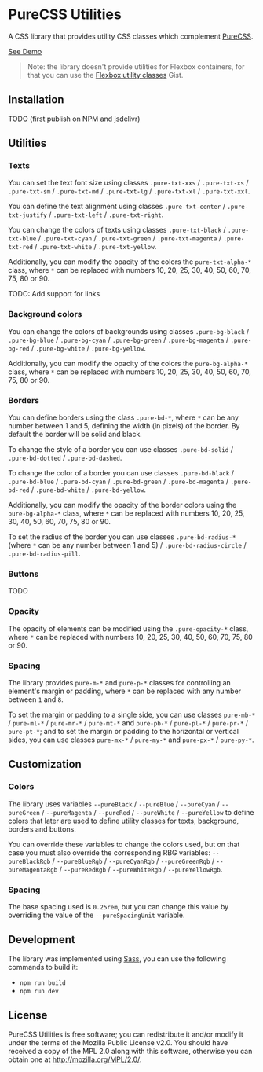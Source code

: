 # PureCSS Utilities

A CSS library that provides utility CSS classes which complement [PureCSS](https://purecss.io/).

[See Demo](https://jfmdev.github.io/purecss-utilities/demo.html)

> Note: the library doesn't provide utilities for Flexbox containers, for that you can use the [Flexbox utility classes](https://gist.github.com/jfmdev/e3541b3d9e94866fe429b9baf89e6303) Gist.


## Installation

TODO (first publish on NPM and jsdelivr)


## Utilities

### Texts

You can set the text font size using classes `.pure-txt-xxs` / `.pure-txt-xs` / `.pure-txt-sm` / `.pure-txt-md` / `.pure-txt-lg` / `.pure-txt-xl` / `.pure-txt-xxl`.

You can define the text alignment using classes `.pure-txt-center` / `.pure-txt-justify` / `.pure-txt-left` / `.pure-txt-right`.

You can change the colors of texts using classes `.pure-txt-black` / `.pure-txt-blue` / `.pure-txt-cyan` / `.pure-txt-green` / `.pure-txt-magenta` / `.pure-txt-red` / `.pure-txt-white` / `.pure-txt-yellow`.

Additionally, you can modify the opacity of the colors the `pure-txt-alpha-*` class, where `*` can be replaced with numbers 10, 20, 25, 30, 40, 50, 60, 70, 75, 80 or 90.

TODO: Add support for links

### Background colors

You can change the colors of backgrounds using classes `.pure-bg-black` / `.pure-bg-blue` / `.pure-bg-cyan` / `.pure-bg-green` / `.pure-bg-magenta` / `.pure-bg-red` / `.pure-bg-white` / `.pure-bg-yellow`.

Additionally, you can modify the opacity of the colors the `pure-bg-alpha-*` class, where `*` can be replaced with numbers 10, 20, 25, 30, 40, 50, 60, 70, 75, 80 or 90.

### Borders

You can define borders using the class `.pure-bd-*`, where `*` can be any number between 1 and 5, defining the width (in pixels) of the border. By default the border will be solid and black.

To change the style of a border you can use classes `.pure-bd-solid` / `.pure-bd-dotted` / `.pure-bd-dashed`.

To change the color of a border you can use classes  `.pure-bd-black` / `.pure-bd-blue` / `.pure-bd-cyan` / `.pure-bd-green` / `.pure-bd-magenta` / `.pure-bd-red` / `.pure-bd-white` / `.pure-bd-yellow`.

Additionally, you can modify the opacity of the border colors using the `pure-bg-alpha-*` class, where `*` can be replaced with numbers 10, 20, 25, 30, 40, 50, 60, 70, 75, 80 or 90.

To set the radius of the border you can use classes `.pure-bd-radius-*` (where `*` can be any number between 1 and 5) / `.pure-bd-radius-circle` / `.pure-bd-radius-pill`.

### Buttons

TODO

### Opacity

The opacity of elements can be modified using the `.pure-opacity-*` class, where `*` can be replaced with numbers 10, 20, 25, 30, 40, 50, 60, 70, 75, 80 or 90.

### Spacing

The library provides `pure-m-*` and `pure-p-*` classes for controlling an element's margin or padding, where `*` can be replaced with any number between `1` and `8`.  

To set the margin or padding to a single side, you can use classes `pure-mb-*` / `pure-ml-*` / `pure-mr-*` / `pure-mt-*` and `pure-pb-*` / `pure-pl-*` / `pure-pr-*` / `pure-pt-*`; and to set the margin or padding to the horizontal or vertical sides, you can use classes `pure-mx-*` / `pure-my-*` and `pure-px-*` / `pure-py-*`.


## Customization

### Colors

The library uses variables `--pureBlack` / `--pureBlue` / `--pureCyan` / `--pureGreen` / `--pureMagenta` / `--pureRed` / `--pureWhite` / `--pureYellow` to define colors that later are used to define utility classes for texts, background, borders and buttons.

You can override these variables to change the colors used, but on that case you must also override the corresponding RBG variables: `--pureBlackRgb` / `--pureBlueRgb` / `--pureCyanRgb` / `--pureGreenRgb` / `--pureMagentaRgb` / `--pureRedRgb` / `--pureWhiteRgb` / `--pureYellowRgb`.

### Spacing

The base spacing used is `0.25rem`, but you can change this value by overriding the value of the `--pureSpacingUnit` variable.


## Development

The library was implemented using [Sass](https://sass-lang.com/), you can use the following commands to build it:

* `npm run build`
* `npm run dev`


## License

PureCSS Utilities is free software; you can redistribute it and/or modify it under the terms of the Mozilla Public License v2.0. You should have received a copy of the MPL 2.0 along with this software, otherwise you can obtain one at http://mozilla.org/MPL/2.0/.
